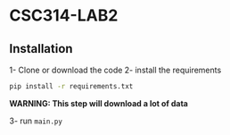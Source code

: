 # CSC314-LAB2

## Installation

1- Clone or download the code
2- install the requirements
```sh
pip install -r requirements.txt
```
**WARNING: This step will download a lot of data**

3- run `main.py`

